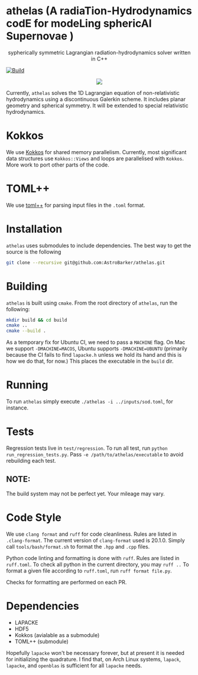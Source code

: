 # athelas (A radiaTion-Hydrodynamics codE for modeLing sphericAl Supernovae )

<p align="center">sypherically symmetric Lagrangian radiation-hydrodynamics solver written in C++ </p>

[![Build](https://github.com/AstroBarker/athelas/actions/workflows/cmake-multi-platform.yml/badge.svg)](https://github.com/AstroBarker/athelas/actions/workflows/cmake-multi-platform.yml)
<p align="center">
<a href="./LICENSE"><img src="https://img.shields.io/badge/license-GPL-blue.svg"></a>
</p>

Currently, `athelas` solves the 1D Lagrangian equation of non-relativistic hydrodynamics using a discontinuous Galerkin scheme. It includes planar geometry and spherical symmetry.
It will be extended to special relativistic hydrodynamics.

# Kokkos
We use [Kokkos](https://github.com/kokkos) for shared memory parallelism. 
Currently, most significant data structures use `Kokkos::Views` and loops are parallelised with `Kokkos`.
More work to port other parts of the code.

# TOML++
We use [toml++](https://github.com/marzer/tomlplusplus) for parsing input files in the `.toml` format.

# Installation
`athelas` uses submodules to include dependencies. 
The best way to get the source is the following 
```sh
git clone --recursive git@github.com:AstroBarker/athelas.git
```

# Building
`athelas` is built using `cmake`. From the root directory of `athelas`, run the following:

```sh
mkdir build && cd build
cmake ..
cmake --build .
```

As a temporary fix for Ubuntu CI, we need to pass a `MACHINE` flag.
On Mac we support `-DMACHINE=MACOS`,
Ubuntu supports `-DMACHINE=UBUNTU` (primarily because the CI fails to find `lapacke.h` unless we hold its hand and this is how we do that, for now.)
This places the executable in the `build` dir.

# Running
To run `athelas` simply execute `./athelas -i ../inputs/sod.toml`, for instance.

# Tests
Regression tests live in `test/regression`. To run all test, run 
`python run_regression_tests.py`. Pass `-e /path/to/athelas/executable` to 
avoid rebuilding each test.


## NOTE: 
The build system may not be perfect yet. Your mileage may vary.

# Code Style

We use `clang format` and `ruff` for code cleanliness. 
Rules are listed in `.clang-format`.
The current version of `clang-format` used is 20.1.0.
Simply call `tools/bash/format.sh` to format the `.hpp` and `.cpp` files.

Python code linting and formatting is done with `ruff`. 
Rules are listed in `ruff.toml`. 
To check all python in the current directory, you may `ruff ..`
To format a given file according to `ruff.toml`, run `ruff format file.py`. 

Checks for formatting are performed on each PR.

# Dependencies
* LAPACKE
* HDF5
* Kokkos (avialable as a submodule)
* TOML++ (submodule)

Hopefully `lapacke` won't be necessary forever, but at present it is needed for initializing the quadrature.
I find that, on Arch Linux systems, `lapack`, `lapacke`, and `openblas` is sufficient for all `lapacke` needs.
